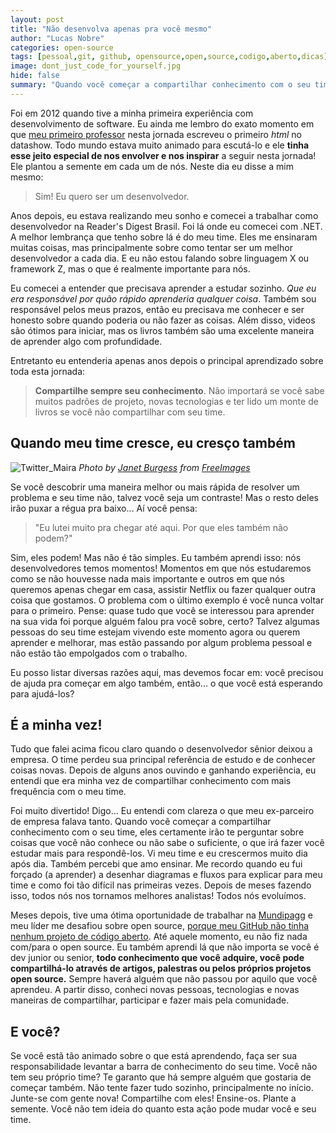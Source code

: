 ```yaml
---
layout: post
title: "Não desenvolva apenas pra você mesmo"
author: "Lucas Nobre"
categories: open-source
tags: [pessoal,git, github, opensource,open,source,codigo,aberto,dicas]
image: dont_just_code_for_yourself.jpg
hide: false
summary: "Quando você começar a compartilhar conhecimento com o seu time, eles certamente irão te perguntar sobre coisas que você não conhece ou não sabe o suficiente, o que irá fazer você estudar mais e mais."
---
```


Foi em 2012 quando tive a minha primeira experiência com desenvolvimento de software. Eu ainda me lembro do exato momento em que [meu primeiro professor](https://www.linkedin.com/in/fabr%C3%ADcio-curvello-gomes-0aa68842/) nesta jornada escreveu o primeiro _html_ no datashow. Todo mundo estava muito animado para escutá-lo e ele **tinha esse jeito especial de nos envolver e nos inspirar** a seguir nesta jornada! Ele plantou a semente em cada um de nós. Neste dia eu disse a mim mesmo:

> Sim! Eu quero ser um desenvolvedor.

Anos depois, eu estava realizando meu sonho e comecei a trabalhar como desenvolvedor na Reader's Digest Brasil. Foi lá onde eu comecei com .NET. A melhor lembrança que tenho sobre lá é do meu time. Eles me ensinaram muitas coisas, mas principalmente sobre como tentar ser um melhor desenvolvedor a cada dia. E eu não estou falando sobre linguagem X ou framework Z, mas o que é realmente importante para nós.

Eu comecei a entender que precisava aprender a estudar sozinho. *Que eu era responsável por quão rápido aprenderia qualquer coisa*. Também sou responsável pelos meus prazos, então eu precisava me conhecer e ser honesto sobre quando poderia ou não fazer as coisas. Além disso, videos são ótimos para iniciar, mas os livros também são uma excelente maneira de aprender algo com profundidade.

Entretanto eu entenderia apenas anos depois o principal aprendizado sobre toda esta jornada:

> **Compartilhe sempre seu conhecimento**. Não importará se você sabe muitos padrões de projeto, novas tecnologias e ter lido um monte de livros se você não compartilhar com seu time.

## Quando meu time cresce, eu cresço também

![Twitter_Maira](../assets/img/dont_just_code_for_yourself2.jpg)
*Photo by <a href="https://pt.freeimages.com/photographer/jlburgess-49069">Janet Burgess</a> from <a href="https://freeimages.com/">FreeImages</a>*

Se você descobrir uma maneira melhor ou mais rápida de resolver um problema e seu time não, talvez você seja um contraste! Mas o resto deles irão puxar a régua pra baixo... Aí você pensa:

> "Eu lutei muito pra chegar até aqui. Por que eles também não podem?"

Sim, eles podem! Mas não é tão simples. Eu também aprendi isso: nós desenvolvedores temos momentos! Momentos em que nós estudaremos como se não houvesse nada mais importante e outros em que nós queremos apenas chegar em casa, assistir Netflix ou fazer qualquer outra coisa que gostamos. O problema com o último exemplo é você nunca voltar para o primeiro. Pense: quase tudo que você se interessou para aprender na sua vida foi porque alguém falou pra você sobre, certo? Talvez algumas pessoas do seu time estejam vivendo este momento agora ou querem aprender e melhorar, mas estão passando por algum problema pessoal e não estão tão empolgados com o trabalho.

Eu posso listar diversas razões aqui, mas devemos focar em: você precisou de ajuda pra começar em algo também, então... o que você está esperando para ajudá-los?

## É a minha vez!

Tudo que falei acima ficou claro quando o desenvolvedor sênior deixou a empresa. O time perdeu sua principal referência de estudo e de conhecer coisas novas. Depois de alguns anos ouvindo e ganhando experiência, eu entendi que era minha vez de compartilhar conhecimento com mais frequência com o meu time.

Foi muito divertido! Digo... Eu entendi com clareza o que meu ex-parceiro de empresa falava tanto. Quando você começar a compartilhar conhecimento com o seu time, eles certamente irão te perguntar sobre coisas que você não conhece ou não sabe o suficiente, o que irá fazer você estudar mais para respondê-los. Vi meu time e eu crescermos muito dia após dia. Também percebi que amo ensinar. Me recordo quando eu fui forçado (a aprender) a desenhar diagramas e fluxos para explicar para meu time e como foi tão difícil nas primeiras vezes. Depois de meses fazendo isso, todos nós nos tornamos melhores analistas! Todos nós evoluímos.

Meses depois, tive uma ótima oportunidade de trabalhar na [Mundipagg](https://mundipagg.com) e meu líder me desafiou sobre open source, [porque meu GitHub não tinha nenhum projeto de código aberto](/open-source/minha-primeira-contribuicao-para-a-microsoft.html). Até aquele momento, eu não fiz nada com/para o open source. Eu também aprendi lá que não importa se você é dev junior ou senior, **todo conhecimento que você adquire, você pode compartilhá-lo através de artigos, palestras ou pelos próprios projetos open source.** Sempre haverá alguém que não passou por aquilo que você aprendeu. A partir disso, conheci novas pessoas, tecnologias e novas maneiras de compartilhar, participar e fazer mais pela comunidade.

## E você?

Se você estã tão animado sobre o que está aprendendo, faça ser sua responsabilidade levantar a barra de conhecimento do seu time. Você não tem seu próprio time? Te garanto que há sempre alguém que gostaria de começar também. Não tente fazer tudo sozinho, principalmente no início. Junte-se com gente nova! Compartilhe com eles! Ensine-os. Plante a semente. Você não tem ideia do quanto esta ação pode mudar você e seu time.
